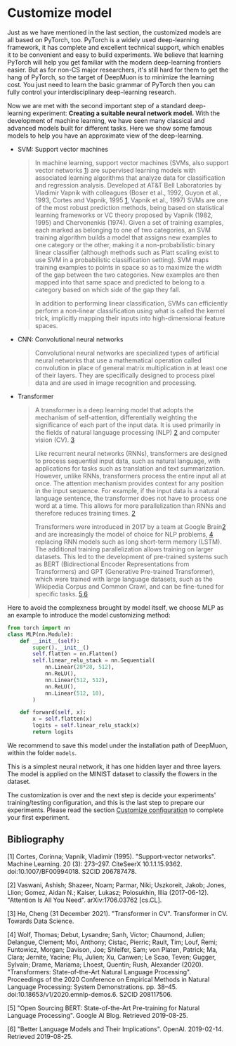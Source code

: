 # Customize model

Just as we have mentioned in the last section, the customized models are all based on PyTorch, too. PyTorch is a widely used deep-learning framework, it has complete and excellent technical support, which enables it to be convenient and easy to build experiments. We believe that learning PyTorch will help you get familiar with the modern deep-learning frontiers easier. But as for non-CS major researchers, it's still hard for them to get the hang of PyTorch, so the target of DeepMuon is to minimize the learning cost. You just need to learn the basic grammar of PyTorch then you can fully control your interdisciplinary deep-learning research.

Now we are met with the second important step of a standard deep-learning experiment: **Creating a suitable neural network model.** With the development of machine learning, we have seen many classical and advanced models built for different tasks. Here we show some famous models to help you have an approximate view of the deep-learning.

- SVM: Support vector machines
    > In machine learning, support vector machines (SVMs, also support vector networks [1](#ref1)) are supervised learning models with associated learning algorithms that analyze data for classification and regression analysis. Developed at AT&T Bell Laboratories by Vladimir Vapnik with colleagues (Boser et al., 1992, Guyon et al., 1993, Cortes and Vapnik, 1995 [1](#ref1), Vapnik et al., 1997) SVMs are one of the most robust prediction methods, being based on statistical learning frameworks or VC theory proposed by Vapnik (1982, 1995) and Chervonenkis (1974). Given a set of training examples, each marked as belonging to one of two categories, an SVM training algorithm builds a model that assigns new examples to one category or the other, making it a non-probabilistic binary linear classifier (although methods such as Platt scaling exist to use SVM in a probabilistic classification setting). SVM maps training examples to points in space so as to maximize the width of the gap between the two categories. New examples are then mapped into that same space and predicted to belong to a category based on which side of the gap they fall.
    >
    > In addition to performing linear classification, SVMs can efficiently perform a non-linear classification using what is called the kernel trick, implicitly mapping their inputs into high-dimensional feature spaces.

- CNN: Convolutional neural networks

    > Convolutional neural networks are specialized types of artificial neural networks that use a mathematical operation called convolution in place of general matrix multiplication in at least one of their layers. They are specifically designed to process pixel data and are used in image recognition and processing.

- Transformer

    > A transformer is a deep learning model that adopts the mechanism of self-attention, differentially weighting the significance of each part of the input data. It is used primarily in the fields of natural language processing (NLP) [2](#ref2) and computer vision (CV). [3](#ref3)
    >
    > Like recurrent neural networks (RNNs), transformers are designed to process sequential input data, such as natural language, with applications for tasks such as translation and text summarization. However, unlike RNNs, transformers process the entire input all at once. The attention mechanism provides context for any position in the input sequence. For example, if the input data is a natural language sentence, the transformer does not have to process one word at a time. This allows for more parallelization than RNNs and therefore reduces training times. [2](#ref4)
    >
    > Transformers were introduced in 2017 by a team at Google Brain[2](#ref2) and are increasingly the model of choice for NLP problems, [4](#ref4) replacing RNN models such as long short-term memory (LSTM). The additional training parallelization allows training on larger datasets. This led to the development of pre-trained systems such as BERT (Bidirectional Encoder Representations from Transformers) and GPT (Generative Pre-trained Transformer), which were trained with large language datasets, such as the Wikipedia Corpus and Common Crawl, and can be fine-tuned for specific tasks. [5](#ref5),[6](#ref6)

Here to avoid the complexness brought by model itself, we choose MLP as an example to introduce the model customizing method:

```python
from torch import nn
class MLP(nn.Module):
    def __init__(self):
        super().__init__()
        self.flatten = nn.Flatten()
        self.linear_relu_stack = nn.Sequential(
            nn.Linear(28*28, 512),
            nn.ReLU(),
            nn.Linear(512, 512),
            nn.ReLU(),
            nn.Linear(512, 10),
        )

    def forward(self, x):
        x = self.flatten(x)
        logits = self.linear_relu_stack(x)
        return logits
```

We recommend to save this model under the installation path of DeepMuon, within the folder `models`.

This is a simplest neural network, it has one hidden layer and three layers. The model is applied on the MINIST dataset to classify the flowers in the dataset.

The customization is over and the next step is decide your experiments' training/testing configuration, and this is the last step to prepare our experiments. Please read the section [Customize configuration](https://airscker.github.io/DeepMuon/tutorials/index.html#/start_exp/cus_config) to complete your first experiment.


## Bibliography
<p id='ref1'>[1] Cortes, Corinna; Vapnik, Vladimir (1995). "Support-vector networks". Machine Learning. 20 (3): 273–297. CiteSeerX 10.1.1.15.9362. doi:10.1007/BF00994018. S2CID 206787478.</p>
<p id='ref2'>[2] Vaswani, Ashish; Shazeer, Noam; Parmar, Niki; Uszkoreit, Jakob; Jones, Llion; Gomez, Aidan N.; Kaiser, Lukasz; Polosukhin, Illia (2017-06-12). "Attention Is All You Need". arXiv:1706.03762 [cs.CL].</p>
<p id='ref3'>[3] He, Cheng (31 December 2021). "Transformer in CV". Transformer in CV. Towards Data Science.</p>
<p id='ref4'>[4] Wolf, Thomas; Debut, Lysandre; Sanh, Victor; Chaumond, Julien; Delangue, Clement; Moi, Anthony; Cistac, Pierric; Rault, Tim; Louf, Remi; Funtowicz, Morgan; Davison, Joe; Shleifer, Sam; von Platen, Patrick; Ma, Clara; Jernite, Yacine; Plu, Julien; Xu, Canwen; Le Scao, Teven; Gugger, Sylvain; Drame, Mariama; Lhoest, Quentin; Rush, Alexander (2020). "Transformers: State-of-the-Art Natural Language Processing". Proceedings of the 2020 Conference on Empirical Methods in Natural Language Processing: System Demonstrations. pp. 38–45. doi:10.18653/v1/2020.emnlp-demos.6. S2CID 208117506.</p>
<p id='ref5'>[5] "Open Sourcing BERT: State-of-the-Art Pre-training for Natural Language Processing". Google AI Blog. Retrieved 2019-08-25.</p>
<p id='ref6'>[6] "Better Language Models and Their Implications". OpenAI. 2019-02-14. Retrieved 2019-08-25.</p>
